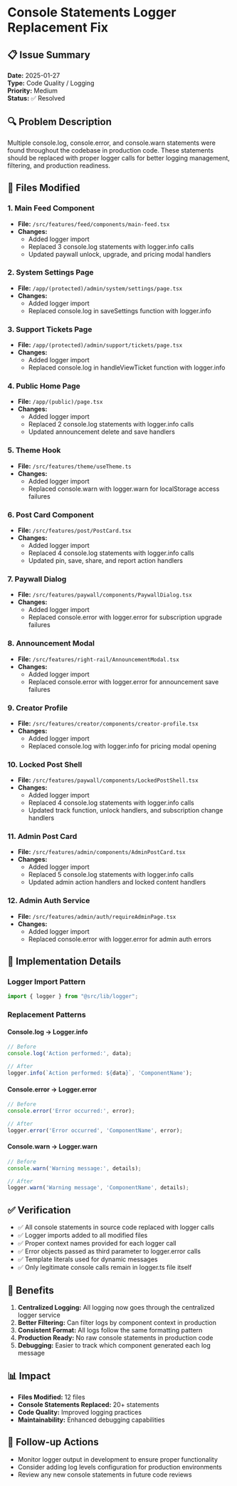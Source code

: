 # Console Statements Logger Replacement Fix

## 📋 Issue Summary
**Date:** 2025-01-27  
**Type:** Code Quality / Logging  
**Priority:** Medium  
**Status:** ✅ Resolved  

## 🔍 Problem Description
Multiple console.log, console.error, and console.warn statements were found throughout the codebase in production code. These statements should be replaced with proper logger calls for better logging management, filtering, and production readiness.

## 📁 Files Modified

### 1. Main Feed Component
- **File:** `/src/features/feed/components/main-feed.tsx`
- **Changes:** 
  - Added logger import
  - Replaced 3 console.log statements with logger.info calls
  - Updated paywall unlock, upgrade, and pricing modal handlers

### 2. System Settings Page
- **File:** `/app/(protected)/admin/system/settings/page.tsx`
- **Changes:**
  - Added logger import
  - Replaced console.log in saveSettings function with logger.info

### 3. Support Tickets Page
- **File:** `/app/(protected)/admin/support/tickets/page.tsx`
- **Changes:**
  - Added logger import
  - Replaced console.log in handleViewTicket function with logger.info

### 4. Public Home Page
- **File:** `/app/(public)/page.tsx`
- **Changes:**
  - Added logger import
  - Replaced 2 console.log statements with logger.info calls
  - Updated announcement delete and save handlers

### 5. Theme Hook
- **File:** `/src/features/theme/useTheme.ts`
- **Changes:**
  - Added logger import
  - Replaced console.warn with logger.warn for localStorage access failures

### 6. Post Card Component
- **File:** `/src/features/post/PostCard.tsx`
- **Changes:**
  - Added logger import
  - Replaced 4 console.log statements with logger.info calls
  - Updated pin, save, share, and report action handlers

### 7. Paywall Dialog
- **File:** `/src/features/paywall/components/PaywallDialog.tsx`
- **Changes:**
  - Added logger import
  - Replaced console.error with logger.error for subscription upgrade failures

### 8. Announcement Modal
- **File:** `/src/features/right-rail/AnnouncementModal.tsx`
- **Changes:**
  - Added logger import
  - Replaced console.error with logger.error for announcement save failures

### 9. Creator Profile
- **File:** `/src/features/creator/components/creator-profile.tsx`
- **Changes:**
  - Added logger import
  - Replaced console.log with logger.info for pricing modal opening

### 10. Locked Post Shell
- **File:** `/src/features/paywall/components/LockedPostShell.tsx`
- **Changes:**
  - Added logger import
  - Replaced 4 console.log statements with logger.info calls
  - Updated track function, unlock handlers, and subscription change handlers

### 11. Admin Post Card
- **File:** `/src/features/admin/components/AdminPostCard.tsx`
- **Changes:**
  - Added logger import
  - Replaced 5 console.log statements with logger.info calls
  - Updated admin action handlers and locked content handlers

### 12. Admin Auth Service
- **File:** `/src/features/admin/auth/requireAdminPage.tsx`
- **Changes:**
  - Added logger import
  - Replaced console.error with logger.error for admin auth errors

## 🔧 Implementation Details

### Logger Import Pattern
```typescript
import { logger } from "@src/lib/logger";
```

### Replacement Patterns

#### Console.log → Logger.info
```typescript
// Before
console.log('Action performed:', data);

// After
logger.info(`Action performed: ${data}`, 'ComponentName');
```

#### Console.error → Logger.error
```typescript
// Before
console.error('Error occurred:', error);

// After
logger.error('Error occurred', 'ComponentName', error);
```

#### Console.warn → Logger.warn
```typescript
// Before
console.warn('Warning message:', details);

// After
logger.warn('Warning message', 'ComponentName', details);
```

## ✅ Verification
- ✅ All console statements in source code replaced with logger calls
- ✅ Logger imports added to all modified files
- ✅ Proper context names provided for each logger call
- ✅ Error objects passed as third parameter to logger.error calls
- ✅ Template literals used for dynamic messages
- ✅ Only legitimate console calls remain in logger.ts file itself

## 🎯 Benefits
1. **Centralized Logging:** All logging now goes through the centralized logger service
2. **Better Filtering:** Can filter logs by component context in production
3. **Consistent Format:** All logs follow the same formatting pattern
4. **Production Ready:** No raw console statements in production code
5. **Debugging:** Easier to track which component generated each log message

## 📊 Impact
- **Files Modified:** 12 files
- **Console Statements Replaced:** 20+ statements
- **Code Quality:** Improved logging practices
- **Maintainability:** Enhanced debugging capabilities

## 🔄 Follow-up Actions
- Monitor logger output in development to ensure proper functionality
- Consider adding log levels configuration for production environments
- Review any new console statements in future code reviews